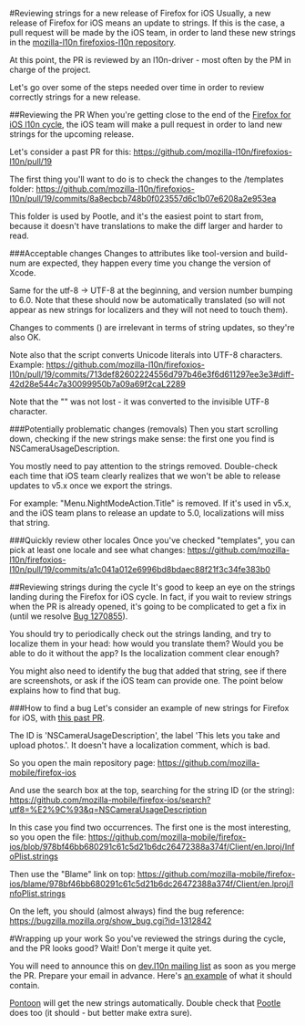 #Reviewing strings for a new release of Firefox for iOS
Usually, a new release of Firefox for iOS means an update to strings. If this is the case, a pull request will be made by the iOS team, in order to land these new strings in the [mozilla-l10n firefoxios-l10n repository](https://github.com/mozilla-l10n/firefoxios-l10n).

At this point, the PR is reviewed by an l10n-driver - most often by the PM in charge of the project.

Let's go over some of the steps needed over time in order to review correctly strings for a new release.

##Reviewing the PR
When you're getting close to the end of the [Firefox for iOS l10n cycle](https://wiki.mozilla.org/Firefox_for_iOS_Train_Schedule), the iOS team will make a pull request in order to land new strings for the upcoming release.

Let's consider a past PR for this:
https://github.com/mozilla-l10n/firefoxios-l10n/pull/19

The first thing you'll want to do is to check the changes to the /templates folder:
https://github.com/mozilla-l10n/firefoxios-l10n/pull/19/commits/8a8ecbcb748b0f023557d6c1b07e6208a2e953ea

This folder is used by Pootle, and it's the easiest point to start from, because it doesn't have translations to make the diff larger and harder to read.

###Acceptable changes
Changes to attributes like tool-version and build-num are expected, they happen every time you change the version of Xcode.

Same for the utf-8 -> UTF-8 at the beginning, and version number bumping to 6.0. Note that these should now be automatically translated (so will not appear as new strings for localizers and they will not need to touch them).

Changes to comments (<note>) are irrelevant in terms of string updates, so they're also OK.

Note also that the script converts Unicode literals into UTF-8 characters. Example: https://github.com/mozilla-l10n/firefoxios-l10n/pull/19/commits/713def82602224556d797b46e3f6d611297ee3e3#diff-42d28e544c7a30099950b7a09a69f2caL2289

Note that the "&#173;" was not lost - it was converted to the invisible UTF-8 character.

###Potentially problematic changes (removals)
Then you start scrolling down, checking if the new strings make sense: the first one you find is NSCameraUsageDescription.

You mostly need to pay attention to the strings removed. Double-check each time that iOS team clearly realizes that we won't be able to release updates to v5.x once we export the strings.

For example: "Menu.NightModeAction.Title" is removed. If it's used in v5.x, and the iOS team plans to release an update to 5.0, localizations will miss that string.

###Quickly review other locales
Once you've checked "templates", you can pick at least one locale and see what changes:
https://github.com/mozilla-l10n/firefoxios-l10n/pull/19/commits/a1c041a012e6996bd8bdaec88f21f3c34fe383b0

##Reviewing strings during the cycle
It's good to keep an eye on the strings landing during the Firefox for iOS cycle. In fact, if you wait to review strings when the PR is already opened, it's going to be complicated to get a fix in (until we resolve [Bug 1270855](https://bugzilla.mozilla.org/show_bug.cgi?id=1270855)).

You should try to periodically check out the strings landing, and try to localize them in your head: how would you translate them? Would you be able to do it without the app? Is the localization comment clear enough?

You might also need to identify the bug that added that string, see if there are screenshots, or ask if the iOS team can provide one. The point below explains how to find that bug.

###How to find a bug
Let's consider an example of new strings for Firefox for iOS, with [this past PR](https://github.com/mozilla-l10n/firefoxios-l10n/pull/19
).

The ID is 'NSCameraUsageDescription', the label 'This lets you take and upload photos.'.
It doesn't have a localization comment, which is bad.

So you open the main repository page:
https://github.com/mozilla-mobile/firefox-ios

And use the search box at the top, searching for the string ID (or the string):
https://github.com/mozilla-mobile/firefox-ios/search?utf8=%E2%9C%93&q=NSCameraUsageDescription

In this case you find two occurrences. The first one is the most interesting, so you open the file:
https://github.com/mozilla-mobile/firefox-ios/blob/978bf46bb680291c61c5d21b6dc26472388a374f/Client/en.lproj/InfoPlist.strings

Then use the "Blame" link on top:
https://github.com/mozilla-mobile/firefox-ios/blame/978bf46bb680291c61c5d21b6dc26472388a374f/Client/en.lproj/InfoPlist.strings

On the left, you should (almost always) find the bug reference:
https://bugzilla.mozilla.org/show_bug.cgi?id=1312842

#Wrapping up your work
So you've reviewed the strings during the cycle, and the PR looks good? Wait! Don't merge it quite yet.

You will need to announce this on [dev.l10n mailing list](https://lists.mozilla.org/listinfo/dev-l10n) as soon as you merge the PR. Prepare your email in advance. Here's [an example](https://groups.google.com/forum/#!searchin/mozilla.dev.l10n/ios$20v7%7Csort:relevance/mozilla.dev.l10n/oR5u3MdMLgE/952I4eyADAAJ) of what it should contain.

[Pontoon](https://pontoon.mozilla.org/projects/firefox-for-ios/) will get the new strings automatically. Double check that [Pootle](https://mozilla.locamotion.org/projects/ios/) does too (it should - but better make extra sure).
